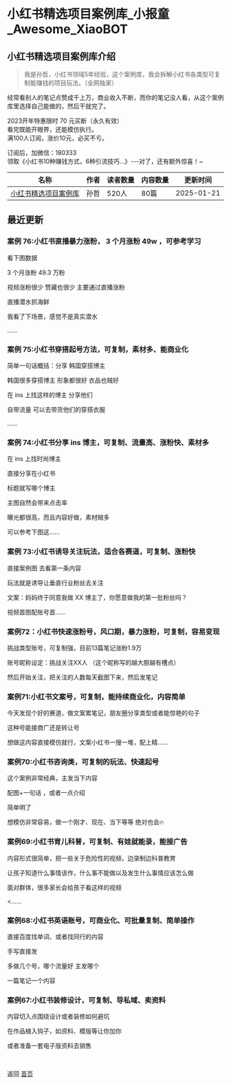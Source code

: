 # 小红书精选项目案例库_小报童_Awesome_XiaoBOT

## 小红书精选项目案例库介绍
> 我是孙哲，小红书领域5年经验，这个案例库，我会拆解小红书各类型可复制能赚钱的项目玩法。（全网独家）    
    
经常看别人的笔记点赞成千上万，商业收入不断，而你的笔记没人看，从这个案例库里选择自己能做的，然后干就完了。    
    
2023开年特惠限时 70 元买断（永久有效）    
看完既能开眼界，还能模仿执行。    
满100人订阅，涨价10元，必买不亏。    
    
订阅后，加微信：180333    
领取《小红书10种赚钱方式，6种引流技巧...》---对了，还有额外惊喜！~  
  


|名称|作者|读者数量|内容数量|更新时间|
|---|---|---|---|---|
|[小红书精选项目案例库](https://xiaobot.net/p/S7?refer=0b133df9-27dc-423b-8101-639049001c13)|孙哲|520人|80篇|2025-01-21|

## 最近更新
### 案例 76:小红书直播暴力涨粉， 3 个月涨粉 49w ，可参考学习

看下图数据

3 个月涨粉 49.3 万粉

视频涨粉很少 赞藏也很少 主要通过直播涨粉

直播潜水抓海鲜

我看了下场景，感觉不是真实潜水

......

### 案例 75:小红书穿搭起号方法，可复制，素材多、能商业化

简单一句话概括：分享 韩国穿搭博主

韩国很多穿搭博主 形象都很好 衣品也贼好

在 ins 上找这样的博主 分享他们

自带流量 可以去带货他们的穿搭衣服

......

### 案例 74:小红书分享 ins 博主，可复制、流量高、涨粉快、素材多

在 ins 上找时尚博主

直接分享在小红书

标题就写哪个博主

主图自然会带来点击率

曝光都很高，而且内容好做，素材贼多

可以参考下图这......

### 案例 73:小红书诱导关注玩法，适合各赛道，可复制、涨粉快

直接案例图 去看第一条内容

玩法就是诱导让垂直行业粉丝去关注

文案：妈妈终于同意我做 XX 博主了，你愿意做我的第一批粉丝吗？

视频首图配账号首......

### 案例72：小红书快速涨粉号，风口期，暴力涨粉，可复制，容易变现

挑战类型账号，可复制强，目前13篇笔记涨粉1.9万

账号昵称设定：挑战关注XX人 （这个昵称写的越大胆越有槽点）

然后开始关注，把关注的人数每天截图下来，然后发笔记

### 案例71:小红书文案号，可复制，能持续商业化，内容简单

今天发现个好的赛道，做文案累笔记，朋友圈分享类型或者能惊艳的句子

这种号能接商广还是转让号

想做这内容直接模仿就行，文案小红书一搜一堆，配上精......

### 案例70:小红书咨询类，可复制的玩法、快速起号

这个案例非常经典，主发当下内容

配图+一句话 ，或者一点介绍

简单明了

想模仿非常容易，做一个刚才、现在、当下等等 绝对也会🔥

### 案例69:小红书育儿科普，可复制、有娃就能录，能接广告

内容形式很简单，把一些关于危险性的视频，边录制边科普教育

让孩子知道什么事情该作，什么事不能做以及发生什么事情应该怎么做

面对群体，很多家长会给孩子看这样的视频

<......

### 案例68:小红书英语账号，可商业化、可批量复制、简单操作

直接百度找单词、或者找同行的内容

手写直接发

多做几个号，哪个流量好 主发哪个

一篇笔记一个内容

### 案例67:小红书装修设计，可复制、导私域、卖资料

内容切入点围绕设计或者装修如何避坑

在作品植入钩子，如资料、模版等让你加你

或者准备一套电子版资料去销售


<a href="https://github.com/Reno9527/awesome-xiaobot" style="color: white; text-decoration: none;">awesome-xiaobot</a>

返回 [首页](../README.md)
